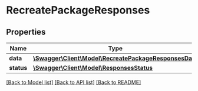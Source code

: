 # RecreatePackageResponses

## Properties
Name | Type | Description | Notes
------------ | ------------- | ------------- | -------------
**data** | [**\Swagger\Client\Model\RecreatePackageResponsesData**](RecreatePackageResponsesData.md) |  | 
**status** | [**\Swagger\Client\Model\ResponsesStatus**](ResponsesStatus.md) |  | 

[[Back to Model list]](../README.md#documentation-for-models) [[Back to API list]](../README.md#documentation-for-api-endpoints) [[Back to README]](../README.md)


